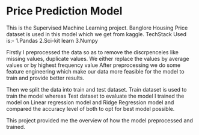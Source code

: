<h1>Price Prediction Model</h1>

This is the Supervised Machine Learning project. Banglore Housing Price dataset is used in this model which we get from kaggle. 
TechStack Used is:- 
  1.Pandas
  2.Sci-kit learn
  3.Numpy

Firstly I preprocessed the data so as to remove the discrpenceies like missing values, duplicate values. We either replace the values by average values or by highest frequency value
After preprocessing we do some feature engineering which make our data more feasible for the model to train and provide better results.

Then we split the data into train and test dataset. Train dataset is used to train the model whereas Test dataset to evaluate the model
I trained the model on Linear regression model and Ridge Regression model and compared the accuracy level of both to opt for best model possible.

This project provided me the overview of how the model preprocessed and trained.
